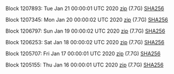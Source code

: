 Block 1207893: Tue Jan 21 00:00:01 UTC 2020 [zip](https://dash-bootstrap.ams3.digitaloceanspaces.com/mainnet/2020-01-21/bootstrap.dat.zip) (7.7G) [SHA256](https://dash-bootstrap.ams3.digitaloceanspaces.com/mainnet/2020-01-21/sha256.txt)

Block 1207345: Mon Jan 20 00:00:02 UTC 2020 [zip](https://dash-bootstrap.ams3.digitaloceanspaces.com/mainnet/2020-01-20/bootstrap.dat.zip) (7.7G) [SHA256](https://dash-bootstrap.ams3.digitaloceanspaces.com/mainnet/2020-01-20/sha256.txt)

Block 1206797: Sun Jan 19 00:00:02 UTC 2020 [zip](https://dash-bootstrap.ams3.digitaloceanspaces.com/mainnet/2020-01-19/bootstrap.dat.zip) (7.7G) [SHA256](https://dash-bootstrap.ams3.digitaloceanspaces.com/mainnet/2020-01-19/sha256.txt)

Block 1206253: Sat Jan 18 00:00:02 UTC 2020 [zip](https://dash-bootstrap.ams3.digitaloceanspaces.com/mainnet/2020-01-18/bootstrap.dat.zip) (7.7G) [SHA256](https://dash-bootstrap.ams3.digitaloceanspaces.com/mainnet/2020-01-18/sha256.txt)

Block 1205707: Fri Jan 17 00:00:01 UTC 2020 [zip](https://dash-bootstrap.ams3.digitaloceanspaces.com/mainnet/2020-01-17/bootstrap.dat.zip) (7.7G) [SHA256](https://dash-bootstrap.ams3.digitaloceanspaces.com/mainnet/2020-01-17/sha256.txt)

Block 1205155: Thu Jan 16 00:00:01 UTC 2020 [zip](https://dash-bootstrap.ams3.digitaloceanspaces.com/mainnet/2020-01-16/bootstrap.dat.zip) (7.7G) [SHA256](https://dash-bootstrap.ams3.digitaloceanspaces.com/mainnet/2020-01-16/sha256.txt)
